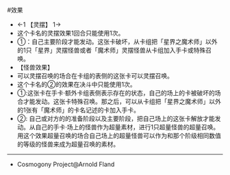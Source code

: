 #效果
- ←1 【灵摆】 1→
- 这个卡名的灵摆效果1回合只能使用1次。
- ①：自己主要阶段才能发动。这张卡破坏，从卡组把「星界之魔术师」以外的1只「星界」灵摆怪兽或者「魔术师」灵摆怪兽从卡组加入手卡或特殊召唤。
- 【怪兽效果】
- 可以灵摆召唤的场合在卡组的表侧的这张卡可以灵摆召唤。
- 这个卡名的②的效果在决斗中只能使用1次。
- ①:这张卡在手卡·额外卡组表侧表示存在的状态，自己的场上的卡被破坏的场合才能发动。这张卡特殊召唤。那之后，可以从卡组把「星界之魔术师」以外的1张有「魔术师」的卡名记述的卡加入手卡。
- ②: 自己或对方的的准备阶段以及主要阶段，把自己场上的这张卡解放才能发动。从自己的手卡·场上的怪兽作为超量素材，进行1只超量怪兽的超量召唤。用这个效果超量召唤的场合自己场上的超量怪兽可以作为和那个阶级相同数值的等级的怪兽来成为超量召唤的素材。
- --------
- Cosmogony Project@Arnold Fland
